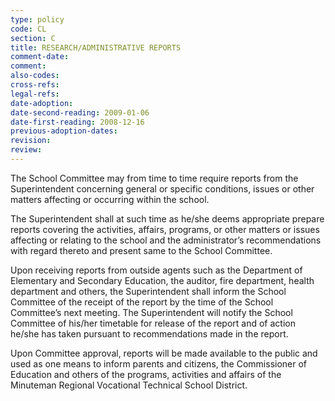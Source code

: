 ```yaml
---
type: policy
code: CL
section: C
title: RESEARCH/ADMINISTRATIVE REPORTS
comment-date:
comment:
also-codes:
cross-refs:
legal-refs:
date-adoption:
date-second-reading: 2009-01-06
date-first-reading: 2008-12-16
previous-adoption-dates: 
revision: 
review: 
---
```


The School Committee may from time to time require reports from the Superintendent concerning general or specific conditions, issues or other matters affecting or occurring within the school. 

The Superintendent shall at such time as he/she deems appropriate prepare reports covering the activities, affairs, programs, or other matters or issues affecting or relating to the school and the administrator’s recommendations with regard thereto and present same to the School Committee. 

Upon receiving reports from outside agents such as the Department of Elementary and Secondary Education, the auditor, fire department, health department and others, the Superintendent shall inform the School Committee of the receipt of the report by the time of the School Committee’s next meeting.  The Superintendent will notify the School Committee of his/her timetable for release of the report and of action he/she has taken pursuant to recommendations made in the report. 

Upon Committee approval, reports will be made available to the public and used as one means to inform parents and citizens, the Commissioner of Education and others of the programs, activities and affairs of the Minuteman Regional Vocational Technical School District.


